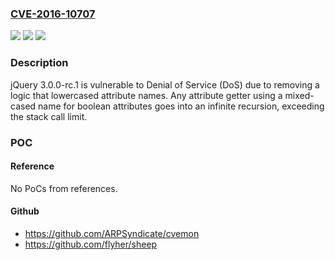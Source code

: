 ### [CVE-2016-10707](https://cve.mitre.org/cgi-bin/cvename.cgi?name=CVE-2016-10707)
![](https://img.shields.io/static/v1?label=Product&message=n%2Fa&color=blue)
![](https://img.shields.io/static/v1?label=Version&message=n%2Fa&color=blue)
![](https://img.shields.io/static/v1?label=Vulnerability&message=n%2Fa&color=brighgreen)

### Description

jQuery 3.0.0-rc.1 is vulnerable to Denial of Service (DoS) due to removing a logic that lowercased attribute names. Any attribute getter using a mixed-cased name for boolean attributes goes into an infinite recursion, exceeding the stack call limit.

### POC

#### Reference
No PoCs from references.

#### Github
- https://github.com/ARPSyndicate/cvemon
- https://github.com/flyher/sheep

